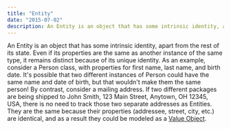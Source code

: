 ```yaml
---
title: "Entity"
date: "2015-07-02"
description: An Entity is an object that has some intrinsic identity, apart from the rest of its state.
---
```


An Entity is an object that has some intrinsic identity, apart from the rest of its state. Even if its properties are the same as another instance of the same type, it remains distinct because of its unique identity. As an example, consider a Person class, with properties for first name, last name, and birth date. It's possible that two different instances of Person could have the same name and date of birth, but that wouldn't make them the same person! By contrast, consider a mailing address. If two different packages are being shipped to John Smith, 123 Main Street, Anytown, OH 12345, USA, there is no need to track those two separate addresses as Entities. They are the same because their properties (addressee, street, city, etc.) are identical, and as a result they could be modeled as a [Value Object](/value-object/).
